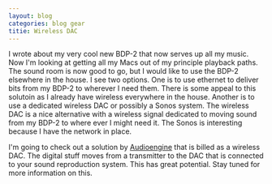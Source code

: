 ```yaml
---
layout: blog
categories: blog gear
titie: Wireless DAC
---
```


I wrote about my very cool new BDP-2 that now serves up all my music.
Now I'm looking at getting all my Macs out of my principle playback
paths.  The sound room is now good to go, but I would like to use the
BDP-2 elsewhere in the house.  I see two options.  One is to use
ethernet to deliver bits from my BDP-2 to wherever I need them.  There
is some appeal to this solutoin as I already have wireless everywhere
in the house.  Another is to use a dedicated wireless DAC or possibly
a Sonos system.  The wireless DAC is a nice alternative with a
wireless signal dedicated to moving sound from my BDP-2 to where ever
I might need it.  The Sonos is interesting because I have the network
in place.

I'm going to check out a solution by
[Audioengine](https://audioengineusa.com) that is billed as a wireless
DAC.  The digital stuff moves from a transmitter to the DAC that is
connected to your sound reproduction system.  This has great
potential.  Stay tuned for more information on this.
